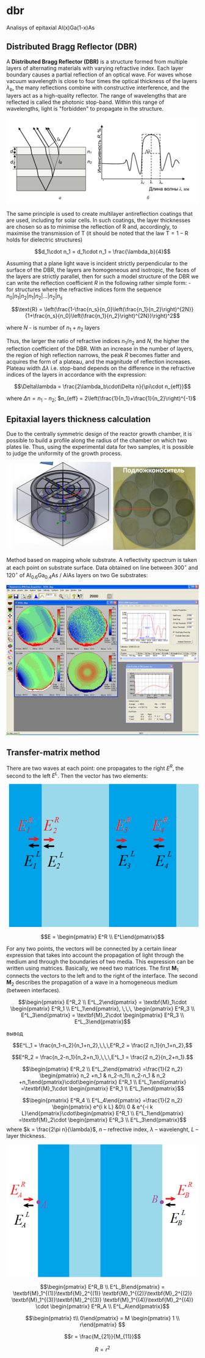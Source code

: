 # dbr
 Analisys of epitaxial Al(x)Ga(1-x)As

 ## Distributed Bragg Reflector (DBR)

 A **Distributed Bragg Reflector (DBR)** is a structure formed from multiple layers of alternating materials with varying refractive index. Each layer boundary causes a partial reflection of an optical wave. For waves whose vacuum wavelength is close to four times the optical thickness of the layers $\lambda_b$, the many reflections combine with constructive interference, and the layers act as a high-quality reflector. The range of wavelengths that are reflected is called the photonic stop-band. Within this range of wavelengths, light is "forbidden" to propagate in the structure.

 ![Reflection of light in a DBR](img/dbr.png)

 The same principle is used to create multilayer antireflection coatings that are used, including for solar cells. In such coatings, the layer thicknesses are chosen so as to minimise the reflection of $\text{R}$ and, accordingly, to maximise the transmission of $\text{T}$ (it should be noted that the law $\text{T} = 1 - \text{R}$ holds for dielectric structures)

 $$d_1\cdot n_1 = d_1\cdot n_1 = \frac{\lambda_b}{4}$$

 Assuming that a plane light wave is incident strictly perpendicular to the surface of the DBR, the layers are homogeneous and isotropic, the faces of the layers are strictly parallel, then for such a model structure of the DBR we can write the reflection coefficient $R$ in the following rather simple form: - for structures where the refractive indices form the sequence $n_0|n_1|n_2|n_1|n_2|...|n_2|n_s$

 $$\text{R} = \left(\frac{1-\frac{n_s}{n_0}\left(\frac{n_1}{n_2}\right)^{2N}}{1+\frac{n_s}{n_0}\left(\frac{n_1}{n_2}\right)^{2N}}\right)^2$$

 where $N$ - is number of $n_1+n_2$ layers

 Thus, the larger the ratio of refractive indices $n_1/n_2$ and $N$, the higher the reflection coefficient of the DBR. With an increase in the number of layers, the region of high reflection narrows, the peak $R$ becomes flatter and acquires the form of a plateau, and the magnitude of reflection increases. Plateau width $\Delta\lambda$ i.e. stop-band depends on the difference in the refractive indices of the layers in accordance with the expression:

 $$\Delta\lambda = \frac{2\lambda_b\cdot\Delta n}{\pi\cdot n_{eff}}$$

 where $\Delta n = n_1 - n_2$; $n_{eff} = 2\left(\frac{1}{n_1}+\frac{1}{n_2}\right)^{-1}$

 ## Epitaxial layers thickness calculation

Due to the centrally symmetric design of the reactor growth chamber, it is possible to build a profile along the radius of the chamber on which two plates lie. Thus, using the experimental data for two samples, it is possible to judge the uniformity of the growth process.

![](img/epitaxy_chamber.png)

Method based on mapping whole substrate. A reflectivity spectrum is taken at each point on substrate surface. Data obtained on line between ${300}^\circ$ and ${120}^\circ$ of $\text{Al}_{0.6}\text{Ga}_{0.4}\text{As}\text{ / } \text{AlAs}$ layers on two $\text{Ge}$ substrates:

![](M1/M1_1.bmp)

## Transfer-matrix method

There are two waves at each point: one propagates to the right $E^R$, the second to the left $E^L$. Then the vector has two elements:

![](img/layers.png)

$$E = \begin{pmatrix} E^R \\ E^L\end{pmatrix}$$

For any two points, the vectors will be connected by a certain linear expression that takes into account the propagation of light through the medium and through the boundaries of two media. This expression can be written using matrices. Basically, we need two matrices. The first $\textbf{M}_1$ connects the vectors to the left and to the right of the interface. The second $\textbf{M}_2$ describes the propagation of a wave in a homogeneous medium (between interfaces).

$$\begin{pmatrix} E^R_2 \\ E^L_2\end{pmatrix} = \textbf{M}_1\cdot \begin{pmatrix} E^R_1 \\ E^L_1\end{pmatrix}, \,\,\, \begin{pmatrix} E^R_3 \\ E^L_3\end{pmatrix} = \textbf{M}_2\cdot \begin{pmatrix} E^R_3 \\ E^L_3\end{pmatrix}$$

вывод

$$E^L_1 = \frac{n_1-n_2}{n_1+n_2},\,\,\,E^R_2 = \frac{2 n_1}{n_1+n_2},$$

$$E^R_2 = \frac{n_2-n_1}{n_2+n_1},\,\,\,E^L_1 = \frac{2 n_2}{n_2+n_1}.$$

$$\begin{pmatrix} E^R_2 \\ E^L_2\end{pmatrix}
=\frac{1}{2 n_2} \begin{pmatrix} n_2 +n_1 & n_2-n_1\\ n_2-n_1 & n_2 +n_1\end{pmatrix}\cdot\begin{pmatrix} E^R_1 \\ E^L_1\end{pmatrix}
=\textbf{M}_1\cdot \begin{pmatrix} E^R_1 \\ E^L_1\end{pmatrix}$$

$$\begin{pmatrix} E^R_4 \\ E^L_4\end{pmatrix}
=\frac{1}{2 n_2} \begin{pmatrix} e^{i k L} &0\\ 0 & e^{-i k L}\end{pmatrix}\cdot\begin{pmatrix} E^R_1 \\ E^L_1\end{pmatrix}
=\textbf{M}_2\cdot \begin{pmatrix} E^R_3 \\ E^L_3\end{pmatrix}$$
where $k = \frac{2\pi n}{\lambda}$, $n$ – refrective index, $\lambda$ – wavelenght, $L$ – layer thickness.

![](img/layers2.png)

$$\begin{pmatrix} E^R_B \\ E^L_B\end{pmatrix}
= \textbf{M}_1^{(1)}\textbf{M}_2^{(1)} \textbf{M}_1^{(2)}\textbf{M}_2^{(2)}
\textbf{M}_1^{(3)}\textbf{M}_2^{(3)}
\textbf{M}_1^{(4)}\textbf{M}_2^{(4)}
\cdot \begin{pmatrix} E^R_A \\ E^L_A\end{pmatrix}$$

$$\begin{pmatrix} t\\ 0\end{pmatrix}  = M \begin{pmatrix} 1 \\ r\end{pmatrix} $$

$$r = \frac{M_{21}}{M_{11}}$$

$$R = r^2$$
